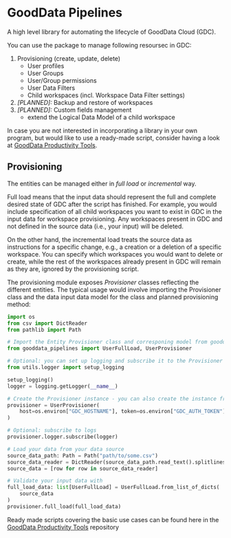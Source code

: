 # GoodData Pipelines

A high level library for automating the lifecycle of GoodData Cloud (GDC).

You can use the package to manage following resoursec in GDC:

1. Provisioning (create, update, delete)
   - User profiles
   - User Groups
   - User/Group permissions
   - User Data Filters
   - Child workspaces (incl. Workspace Data Filter settings)
1. _[PLANNED]:_ Backup and restore of workspaces
1. _[PLANNED]:_ Custom fields management
   - extend the Logical Data Model of a child workspace

In case you are not interested in incorporating a library in your own program, but would like to use a ready-made script, consider having a look at [GoodData Productivity Tools](https://github.com/gooddata/gooddata-productivity-tools).

## Provisioning

The entities can be managed either in _full load_ or _incremental_ way.

Full load means that the input data should represent the full and complete desired state of GDC after the script has finished. For example, you would include specification of all child workspaces you want to exist in GDC in the input data for workspace provisioning. Any workspaces present in GDC and not defined in the source data (i.e., your input) will be deleted.

On the other hand, the incremental load treats the source data as instructions for a specific change, e.g., a creation or a deletion of a specific workspace. You can specify which workspaces you would want to delete or create, while the rest of the workspaces already present in GDC will remain as they are, ignored by the provisioning script.

The provisioning module exposes _Provisioner_ classes reflecting the different entities. The typical usage would involve importing the Provisioner class and the data input data model for the class and planned provisioning method:

```python
import os
from csv import DictReader
from pathlib import Path

# Import the Entity Provisioner class and corresponing model from gooddata_pipelines library
from gooddata_pipelines import UserFullLoad, UserProvisioner

# Optional: you can set up logging and subscribe it to the Provisioner
from utils.logger import setup_logging

setup_logging()
logger = logging.getLogger(__name__)

# Create the Provisioner instance - you can also create the instance from a GDC yaml profile
provisioner = UserProvisioner(
    host=os.environ["GDC_HOSTNAME"], token=os.environ["GDC_AUTH_TOKEN"]
)

# Optional: subscribe to logs
provisioner.logger.subscribe(logger)

# Load your data from your data source
source_data_path: Path = Path("path/to/some.csv")
source_data_reader = DictReader(source_data_path.read_text().splitlines())
source_data = [row for row in source_data_reader]

# Validate your input data with
full_load_data: list[UserFullLoad] = UserFullLoad.from_list_of_dicts(
    source_data
)
provisioner.full_load(full_load_data)
```

Ready made scripts covering the basic use cases can be found here in the [GoodData Productivity Tools](https://github.com/gooddata/gooddata-productivity-tools) repository
